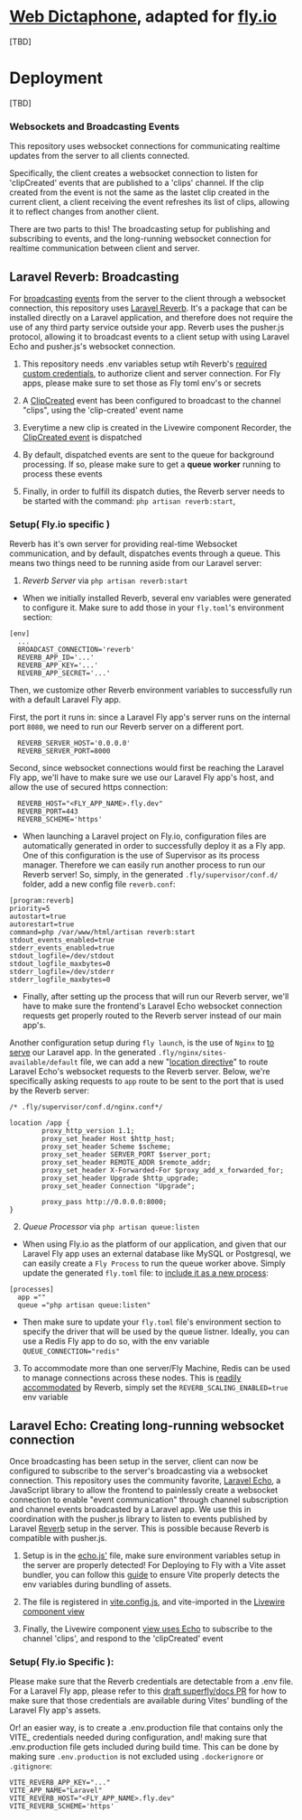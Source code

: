 # [Web Dictaphone](http://todomvc.com), adapted for [fly.io](https://fly.io/)

[TBD]

# Deployment

[TBD]



### Websockets and Broadcasting Events

This repository uses websocket connections for communicating realtime updates from the server to all clients connected.

Specifically, the client creates a websocket connection to listen for 'clipCreated' events that are published to a 'clips' channel. If the clip created from the event is not the same as the lastet clip created in the current client, a client receiving the event refreshes its list of clips, allowing it to reflect changes from another client.

There are two parts to this! The broadcasting setup for publishing and subscribing to events, and the long-running websocket connection for realtime communication between client and server.


## Laravel Reverb: Broadcasting

For [broadcasting](https://laravel.com/docs/10.x/broadcasting#introduction) [events](https://laravel.com/docs/10.x/broadcasting#introduction) from the server to the client through a websocket connection, this repository uses [Laravel Reverb](https://laravel.com/docs/11.x/broadcasting#reverb). It's a package that can be installed directly on a Laravel application, and therefore does not require the use of any third party service outside your app. Reverb uses the pusher.js protocol, allowing it to broadcast events to a client setup with using Laravel Echo and pusher.js's websocket connection.

1. This repository needs .env variables setup wtih Reverb's [required custom credentials](https://laravel.com/docs/11.x/reverb#application-credentials), to authorize client and server connection. For Fly apps, please make sure to set those as Fly toml env's or secrets

2. A [ClipCreated](https://github.com/fly-apps/laravel-dictaphone/blob/master/app/Events/ClipCreated.php) event has been configured to broadcast to the channel "clips", using the 'clip-created' event name 

3. Everytime a new clip is created in the Livewire component Recorder, the [ClipCreated event](https://github.com/fly-apps/laravel-dictaphone/blob/master/app/Livewire/Recorder.php#L68) is dispatched

4. By default, dispatched events are sent to the queue for background processing. If so, please make sure to get a **queue worker** running to process these events

5. Finally, in order to fulfill its dispatch duties, the Reverb server needs to be started with the command: `php artisan reverb:start`,

### Setup( Fly.io specific )

Reverb has it's own server for providing real-time Websocket communication, and by default, dispatches events through a queue. This means two things need to be running aside from our Laravel server:

1. *Reverb Server* via `php artisan reverb:start` 
- When we initially installed Reverb, several env variables were generated to configure it. Make sure to add those in your `fly.toml`'s environment section:
```
[env]
  ...
  BROADCAST_CONNECTION='reverb'
  REVERB_APP_ID='...'
  REVERB_APP_KEY='...'
  REVERB_APP_SECRET='...'
```
Then, we customize other Reverb environment variables to successfully run with a default Laravel Fly app. 

First, the port it runs in: since a Laravel Fly app's server runs on the internal port `8080`, we need to run our Reverb server on a different port. 
```
  REVERB_SERVER_HOST='0.0.0.0'
  REVERB_SERVER_PORT=8000
```

Second, since websocket connections would first be reaching the Laravel Fly app, we'll have to make sure we use our Laravel Fly app's host, and allow the use of secured https connection:

```
  REVERB_HOST="<FLY_APP_NAME>.fly.dev"
  REVERB_PORT=443
  REVERB_SCHEME='https'
```

- When launching a Laravel project on Fly.io, configuration files are automatically generated in order to successfully deploy it as a Fly app. One of this configuration is the use of Supervisor as its process manager. Therefore we can easily run another process to run our Reverb server! So, simply, in the generated `.fly/supervisor/conf.d/` folder, add a new config file `reverb.conf`:

```
[program:reverb]
priority=5
autostart=true
autorestart=true
command=php /var/www/html/artisan reverb:start
stdout_events_enabled=true
stderr_events_enabled=true
stdout_logfile=/dev/stdout
stdout_logfile_maxbytes=0
stderr_logfile=/dev/stderr
stderr_logfile_maxbytes=0
```

- Finally, after setting up the process that will run our Reverb server, we'll have to make sure the frontend's Laravel Echo websocket connection requests get properly routed to the Reverb server instead of our main app's. 

Another configuration setup during `fly launch`, is the use of `Nginx` to [to serve](https://github.com/fly-apps/dockerfile-laravel/blob/main/resources/views/fly/nginx/sites-available/default) our Laravel app. In the generated `.fly/nginx/sites-available/default` file, we can add a new "[location directive](https://laravel.com/docs/11.x/reverb#web-server)" to route Laravel Echo's websocket requests to the Reverb server. Below, we're specifically asking requests to `app` route to be sent to the port that is used by the Reverb server:

```
/* .fly/supervisor/conf.d/nginx.conf*/

location /app {
        proxy_http_version 1.1;
        proxy_set_header Host $http_host;
        proxy_set_header Scheme $scheme;
        proxy_set_header SERVER_PORT $server_port;
        proxy_set_header REMOTE_ADDR $remote_addr;
        proxy_set_header X-Forwarded-For $proxy_add_x_forwarded_for;
        proxy_set_header Upgrade $http_upgrade;
        proxy_set_header Connection "Upgrade";
 
        proxy_pass http://0.0.0.0:8000;
}
```



2. *Queue Processor* via `php artisan queue:listen`   
- When using Fly.io as the platform of our application, and given that our Laravel Fly app uses an external database like MySQL or Postgresql, we can easily create a `Fly Process` to run the queue worker above. Simply update the generated `fly.toml` file: to [include it as a new process](https://fly.io/docs/laravel/the-basics/cron-and-queues/#queue-worker):

```
[processes]
  app =""
  queue ="php artisan queue:listen"
```

- Then make sure to update your `fly.toml` file's environment section to specify the driver that will be used by the queue listner. Ideally, you can use a Redis Fly app to do so, with the env variable `QUEUE_CONNECTION="redis"`


3. To accommodate more than one server/Fly Machine, Redis can be used to manage connections across these nodes. This is [readily accommodated](https://laravel.com/docs/11.x/reverb#scaling) by Reverb, simply set the `REVERB_SCALING_ENABLED=true` env variable

## Laravel Echo: Creating long-running websocket connection

Once broadcasting has been setup in the server, client can now be configured to subscribe to the server's broadcasting via a websocket connection. This repository uses the community favorite, [Laravel Echo](https://github.com/laravel/echo), a JavaScript library to allow the frontend to painlessly create a websocket connection to enable "event communication" through channel subscription and channel events broadcasted by a Laravel app. We use this in coordination with the pusher.js library to listen to events published by Laravel  [Reverb](https://laravel.com/docs/11.x/broadcasting#client-reverb) setup in the server. This is possible because Reverb is compatible with pusher.js.

1. Setup is in the [echo.js'](https://github.com/fly-apps/laravel-dictaphone/blob/master/resources/js/echo.js) file, make sure environment variables setup in the server are properly detected! For Deploying to Fly with a Vite asset bundler, you can follow this [guide](https://github.com/superfly/docs/pull/1521/files) to ensure Vite properly detects the env variables during bundling of assets.

2. The file is registered in [vite.config.js](https://github.com/fly-apps/laravel-dictaphone/blob/master/vite.config.js#L12), and vite-imported in the [Livewire component view](https://github.com/fly-apps/laravel-dictaphone/blob/master/resources/views/livewire/recorder.blade.php#L18)


3. Finally, the Livewire component [view uses Echo](https://github.com/fly-apps/laravel-dictaphone/blob/master/resources/views/livewire/recorder.blade.php#L37) to subscribe to the channel 'clips', and respond to the 'clipCreated' event
 

### Setup( Fly.io Specific ):

Please make sure that the Reverb credentials are detectable from a .env file. For a Laravel Fly app, please refer to this [draft superfly/docs PR](https://github.com/superfly/docs/pull/1521/files) for how to make sure that those credentials are available during Vites' bundling of the Laravel Fly app's assets.

Or! an easier way, is to create a .env.production file that contains only the VITE_ credentials needed during configuration, and! making sure that .env.production file gets included during build time. This can be done by making sure `.env.production` is not excluded using `.dockerignore` or `.gitignore`:

```
VITE_REVERB_APP_KEY="..."
VITE_APP_NAME="Laravel"
VITE_REVERB_HOST="<FLY_APP_NAME>.fly.dev"
VITE_REVERB_SCHEME='https'
```
